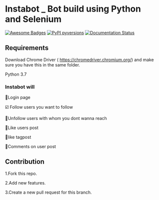 # Instabot _ Bot build using Python and Selenium

[![Awesome Badges](https://img.shields.io/badge/badges-awesome-green.svg)](https://github.com/Naereen/badges)  [![PyPI pyversions](https://img.shields.io/pypi/pyversions/ansicolortags.svg)](https://pypi.python.org/pypi/ansicolortags/)  [![Documentation Status](https://readthedocs.org/projects/ansicolortags/badge/?version=latest)](http://ansicolortags.readthedocs.io/?badge=latest)

## Requirements
Download Chrome Driver ( https://chromedriver.chromium.org/) and make sure you have this in the same folder.

Python 3.7

### Instabot will 

:rocket:Login page 

:ballot_box_with_check: Follow users you want to follow

:no_bell:Unfollow users with whom you dont wanna reach

:blue_heart:Like users post

:blue_heart:like tagpost

:thought_balloon:Comments on user post


## Contribution
1.Fork this repo.

2.Add new features.

3.Create a new pull request for this branch.










